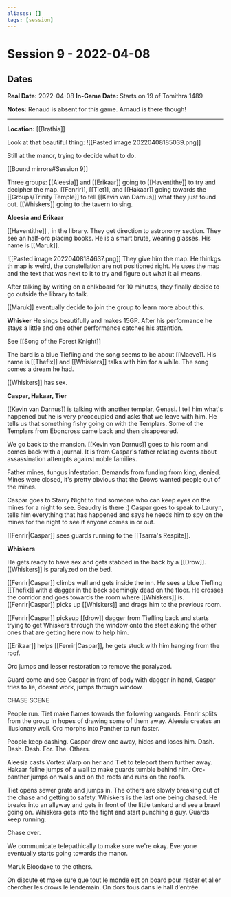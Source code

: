 ```yaml
---
aliases: []
tags: [session]
---
```

# Session 9 - 2022-04-08
## Dates
**Real Date:** 2022-04-08
**In-Game Date:** Starts on 19 of Tomithra 1489

**Notes:** Renaud is absent for this game. Arnaud is there though!

---

**Location:** [[Brathia]] 

Look at that beautiful thing:
![[Pasted image 20220408185039.png]]

Still at the manor, trying to decide what to do.

[[Bound mirrors#Session 9]]


Three groups: [[Aleesia]] and [[Erikaar]] going to [[Haventithe]] to try and decipher the map. [[Fenrir]], [[Tiet]], and [[Hakaar]] going towards the [[Groups/Trinity Temple]] to tell [[Kevin van Darnus]] what they just found out. [[Whiskers]] going to the tavern to sing.

**Aleesia and Erikaar**

[[Haventithe]] , in the library. They get direction to astronomy section. They see an half-orc placing books. He is a smart brute, wearing glasses. His name is [[Maruk]].

![[Pasted image 20220408184637.png]]
 They give him the map. He thinkgs th map is weird, the constellation are not positioned right. He uses the map and the text that was next to it to try and figure out what it all means.
 
After talking by writing on a chlkboard for 10 minutes, they finally decide to go outside the library to talk.

[[Maruk]] eventually decide to join the group to learn more about this.

**Whisker**
He sings beautifully and makes 15GP. After his performance he stays a little and one other performance catches his attention. 

See [[Song of the Forest Knight]]

The bard is a blue Tiefling and the song seems to be about [[Maeve]]. His name is [[Thefix]] and [[Whiskers]] talks with him for a while. The song comes a dream he had. 

[[Whiskers]] has sex.

**Caspar, Hakaar, Tier**

[[Kevin van Darnus]] is talking with another templar, Genasi. I tell him what's happened but he is very preoccupied and asks that we leave with him. He tells us that something fishy going on with the Templars. Some of the Templars from Eboncross came back and then disappeared. 

We go back to the mansion. [[Kevin van Darnus]] goes to his room and comes back with a journal. It is from Caspar's father relating events about assassination attempts against noble families. 

Father mines, fungus infestation. Demands from funding from king, denied. Mines were closed, it's pretty obvious that the Drows wanted people out of the mines.

Caspar goes to Starry Night to find someone who can keep eyes on the mines for a night to see. Beaudry is there :) Caspar goes to speak to Lauryn, tells him everything that has happened and says he needs him to spy on the mines for the night to see if anyone comes in or out.

[[Fenrir|Caspar]] sees guards running to the [[Tsarra's Respite]].

**Whiskers**

He gets ready to have sex and gets stabbed in the back by a [[Drow]]. [[Whiskers]] is paralyzed on the bed. 

[[Fenrir|Caspar]] climbs wall and gets inside the inn. He sees a blue Tiefling [[Thefix]] with a dagger in the back seemingly dead on the floor. He crosses the corridor and goes towards the room where [[Whiskers]] is. [[Fenrir|Caspar]] picks up [[Whiskers]] and drags him to the previous room.

[[Fenrir|Caspar]] picksup [[drow]] dagger from Tiefling back and starts trying to get Whiskers through the window onto the steet asking the other ones that are getting here now to help him.

[[Erikaar]] helps [[Fenrir|Caspar]], he gets stuck with him hanging from the roof.

Orc jumps and lesser restoration to remove the paralyzed.

Guard come and see Caspar in front of body with dagger in hand, Caspar tries to lie, doesnt work, jumps through window.

CHASE SCENE

People run. Tiet make flames towards the following vangards. Fenrir splits from the group in hopes of drawing some of them away. Aleesia creates an illusionary wall. Orc morphs into Panther to run faster.

People keep dashing. Caspar drew one away, hides and loses him. Dash. Dash. Dash. For. The. Others.

Aleesia casts Vortex Warp on her and Tiet to teleport them further away. Hakaar feline jumps of a wall to make guards tumble behind him. Orc-panther jumps on walls and on the roofs and runs on the roofs.

Tiet opens sewer grate and jumps in. The others are slowly breaking out of the chase and getting to safety. Whiskers is the last one being chased. He breaks into an allyway and gets in front of the little tankard and see a brawl going on. Whiskers gets into the fight and start punching a guy. Guards keep running. 

Chase over.

We communicate telepathically to make sure we're okay. Everyone eventually starts going towards the manor.

Maruk Bloodaxe to the others. 

On discute et make sure que tout le monde est on board pour rester et aller chercher les drows le lendemain. On dors tous dans le hall d'entrée.


